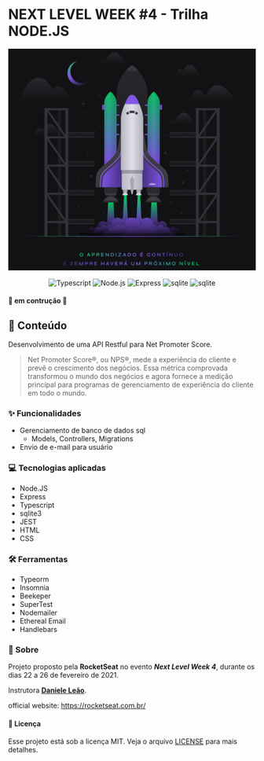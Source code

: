 # NEXT LEVEL WEEK #4 - Trilha NODE.JS
<p ling="center">
    <img src="./nlw4_wallpaper.png" alt="logo">
<p align="center">
    <img src="https://img.shields.io/badge/-Typescript-3178C6?style=for-the-badge&logo=TypeScript&logoColor=white" alt="Typescript">
    <img src="https://img.shields.io/badge/-Node.js-339933?style=for-the-badge&logo=node.js&logoColor=white" alt="Node.js">
    <img src="https://img.shields.io/badge/-Express-000000?style=for-the-badge&logo=express&logoColor=white"" alt="Express">
    <img src="https://img.shields.io/badge/-sqlite-003B57?style=for-the-badge&logo=sqlite&logoColor=white"" alt="sqlite">
    <img src="https://img.shields.io/badge/-JEST-C21325?style=for-the-badge&logo=jest&logoColor=white"" alt="sqlite"> 
                                                                                                                           
</p>

#### :wrench: em contrução :hammer:

## :notebook_with_decorative_cover: Conteúdo
Desenvolvimento de uma API Restful para Net Promoter Score.
> Net Promoter Score®, ou NPS®, mede a experiência do cliente e prevê o crescimento dos negócios. Essa métrica comprovada transformou o mundo dos negócios e agora fornece a medição principal para programas de gerenciamento de experiência do cliente em todo o mundo.

### :sparkles: Funcionalidades
- Gerenciamento de banco de dados sql
  - Models, Controllers, Migrations
- Envio de e-mail para usuário

### :computer: Tecnologias aplicadas
- Node.JS
- Express
- Typescript
- sqlite3
- JEST
- HTML
- CSS

### :hammer_and_wrench: Ferramentas
- Typeorm
- Insomnia
- Beekeper
- SuperTest
- Nodemailer
- Ethereal Email
- Handlebars

### :rocket: Sobre
Projeto proposto pela **RocketSeat** no evento ***Next Level Week 4***, durante os dias 22 a 26 de fevereiro de  2021.

Instrutora **[Daniele Leão](https://github.com/danileao)**. 

official website: https://rocketseat.com.br/

#### :memo: Licença
Esse projeto está sob a licença MIT. Veja o arquivo [LICENSE](LICENSE) para mais detalhes.

